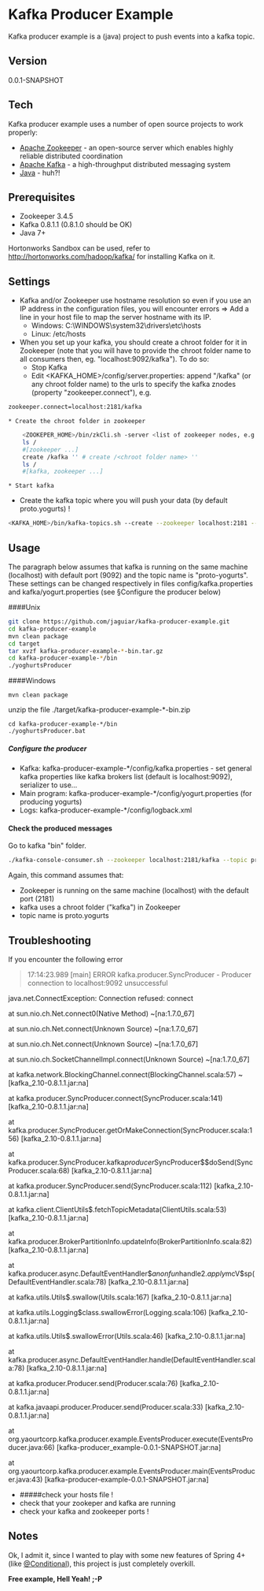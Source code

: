 Kafka Producer Example
=========

Kafka producer example is a (java) project to push events into a kafka topic.


Version
----

0.0.1-SNAPSHOT

Tech
-----------

Kafka producer example uses a number of open source projects to work properly:

* [Apache Zookeeper] - an open-source server which enables highly reliable distributed coordination
* [Apache Kafka] - a high-throughput distributed messaging system
* [Java] - huh?!

Prerequisites
--------------
* Zookeeper 3.4.5
* Kafka 0.8.1.1 (0.8.1.0 should be OK)
* Java 7+

Hortonworks Sandbox can be used, refer to http://hortonworks.com/hadoop/kafka/ for installing Kafka on it.

Settings
--------------
* Kafka and/or Zookeeper use hostname resolution so even if you use an IP address in the configuration files, you will encounter errors => Add a line in your host file to map the server hostname with its IP.
    * Windows: C:\WINDOWS\system32\drivers\etc\hosts
    * Linux: /etc/hosts
* When you set up your kafka, you should create a chroot folder for it in Zookeeper (note that you will have to provide the chroot folder name to all consumers then, eg. "localhost:9092/kafka"). To do so:
    * Stop Kafka
    * Edit <KAFKA_HOME>/config/server.properties: append "/kafka" (or any chroot folder name) to the urls to specify the kafka znodes (property "zookeeper.connect"), e.g. 
```sh
zookeeper.connect=localhost:2181/kafka
```
    * Create the chroot folder in zookeeper
```sh
    <ZOOKEPER_HOME>/bin/zkCli.sh -server <list of zookeeper nodes, e.g. localhost:2181>
    ls /
    #[zookeeper ...]
    create /kafka '' # create /<chroot folder name> ''
    ls /
    #[kafka, zookeeper ...]
```
    * Start kafka
* Create the kafka topic where you will push your data (by default proto.yogurts) !
```sh
<KAFKA_HOME>/bin/kafka-topics.sh --create --zookeeper localhost:2181 --replication-factor 1 --partitions 1 --topic proto.yogurts
```

Usage
--------------
The paragraph below assumes that kafka is running on the same machine (localhost) with default port (9092) and the topic name is "proto-yogurts". These settings can be changed respectively in files config/kafka.properties and kafka/yogurt.properties (see §Configure the producer below)

####Unix
```sh
git clone https://github.com/jaguiar/kafka-producer-example.git
cd kafka-producer-example
mvn clean package
cd target
tar xvzf kafka-producer-example-*-bin.tar.gz
cd kafka-producer-example-*/bin
./yoghurtsProducer
```
####Windows 

```dos
mvn clean package
```
unzip the  file ./target/kafka-producer-example-*-bin.zip

```dos
cd kafka-producer-example-*/bin
./yoghurtsProducer.bat
```

##### Configure the producer
* Kafka: kafka-producer-example-*/config/kafka.properties - set general kafka properties like kafka brokers list (default is localhost:9092), serializer to use...
* Main program: kafka-producer-example-*/config/yogurt.properties (for producing yogurts)
* Logs: kafka-producer-example-*/config/logback.xml

#### Check the produced messages
Go to kafka "bin" folder.

```sh
./kafka-console-consumer.sh --zookeeper localhost:2181/kafka --topic proto.yogurts --from-beginning
```
Again, this command assumes that:
* Zookeeper is running on the same machine (localhost) with the default port (2181)
* kafka uses a chroot folder ("kafka") in Zookeeper
* topic name is proto.yogurts

Troubleshooting
--------------
If you encounter the following error
> 17:14:23.989 [main] ERROR kafka.producer.SyncProducer - Producer connection to localhost:9092 unsuccessful
> 
java.net.ConnectException: Connection refused: connect
> 
at sun.nio.ch.Net.connect0(Native Method) ~[na:1.7.0_67]
> 
at sun.nio.ch.Net.connect(Unknown Source) ~[na:1.7.0_67]
> 
at sun.nio.ch.Net.connect(Unknown Source) ~[na:1.7.0_67]
> 
at sun.nio.ch.SocketChannelImpl.connect(Unknown Source) ~[na:1.7.0_67]
>
at kafka.network.BlockingChannel.connect(BlockingChannel.scala:57) ~[kafka_2.10-0.8.1.1.jar:na]
> 
at kafka.producer.SyncProducer.connect(SyncProducer.scala:141) [kafka_2.10-0.8.1.1.jar:na]
>
at kafka.producer.SyncProducer.getOrMakeConnection(SyncProducer.scala:156) [kafka_2.10-0.8.1.1.jar:na]
>
at kafka.producer.SyncProducer.kafka$producer$SyncProducer$$doSend(SyncProducer.scala:68) [kafka_2.10-0.8.1.1.jar:na]
>
at kafka.producer.SyncProducer.send(SyncProducer.scala:112) [kafka_2.10-0.8.1.1.jar:na]
>
at kafka.client.ClientUtils$.fetchTopicMetadata(ClientUtils.scala:53) [kafka_2.10-0.8.1.1.jar:na]
>
at kafka.producer.BrokerPartitionInfo.updateInfo(BrokerPartitionInfo.scala:82) [kafka_2.10-0.8.1.1.jar:na]
>
at kafka.producer.async.DefaultEventHandler$$anonfun$handle$2.apply$mcV$sp(DefaultEventHandler.scala:78) [kafka_2.10-0.8.1.1.jar:na]
>
at kafka.utils.Utils$.swallow(Utils.scala:167) [kafka_2.10-0.8.1.1.jar:na]
>
at kafka.utils.Logging$class.swallowError(Logging.scala:106) [kafka_2.10-0.8.1.1.jar:na]
>
at kafka.utils.Utils$.swallowError(Utils.scala:46) [kafka_2.10-0.8.1.1.jar:na]
>
at kafka.producer.async.DefaultEventHandler.handle(DefaultEventHandler.scala:78) [kafka_2.10-0.8.1.1.jar:na]
>
at kafka.producer.Producer.send(Producer.scala:76) [kafka_2.10-0.8.1.1.jar:na]
>
at kafka.javaapi.producer.Producer.send(Producer.scala:33) [kafka_2.10-0.8.1.1.jar:na]
>
at org.yaourtcorp.kafka.producer.example.EventsProducer.execute(EventsProducer.java:66) [kafka-producer_example-0.0.1-SNAPSHOT.jar:na]
>
at org.yaourtcorp.kafka.producer.example.EventsProducer.main(EventsProducer.java:43) [kafka-producer-example-0.0.1-SNAPSHOT.jar:na]

* #####check your hosts file !
* check that your zookeper and kafka are running
* check your kafka and zookeeper ports !

Notes
--------------
Ok, I admit it, since I wanted to play with some new features of Spring 4+ (like [@Conditional]), this project is just completely overkill. 

**Free example, Hell Yeah! ;-P**

[Apache Zookeeper]:http://zookeeper.apache.org/
[Apache Kafka]:http://kafka.apache.org/
[Java]:https://www.java.com/
[@Conditional]:http://docs.spring.io/spring/docs/current/javadoc-api/org/springframework/context/annotation/Conditional.html

